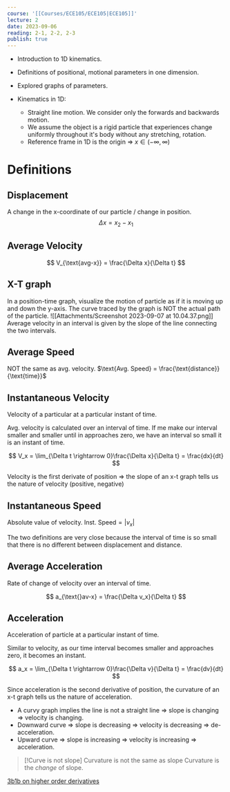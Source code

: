 ```yaml
---
course: '[[Courses/ECE105/ECE105|ECE105]]'
lecture: 2
date: 2023-09-06
reading: 2-1, 2-2, 2-3
publish: true
---
```


- Introduction to 1D kinematics.
- Definitions of positional, motional parameters in one dimension.
- Explored graphs of parameters.

- Kinematics in 1D:
	- Straight line motion. We consider only the forwards and backwards motion.
	- We assume the object is a rigid particle that experiences change uniformly throughout it's body without any stretching, rotation.
	- Reference frame in 1D is the origin => $x \in (-\infty, \infty)$

# Definitions

## Displacement
A change in the x-coordinate of our particle / change in position.
$$
\Delta x = x_2 - x_1
$$

## Average Velocity
$$
V_{\text{avg-x}} = \frac{\Delta x}{\Delta t}
$$

## X-T graph
In a position-time graph, visualize the motion of particle as if it is moving up and down the y-axis. The curve traced by the graph is NOT the actual path of the particle.
![[Attachments/Screenshot 2023-09-07 at 10.04.37.png]]
Average velocity in an interval is given by the slope of the line connecting the two intervals.

## Average Speed
NOT the same as avg. velocity. $\text{Avg. Speed} = \frac{\text{distance}}{\text{time}}$

## Instantaneous Velocity
Velocity of a particular at a particular instant of time.

Avg. velocity is calculated over an interval of time. If me make our interval smaller and smaller until in approaches zero, we have an interval so small it is an instant of time.

$$
V_x = \lim_{\Delta t \rightarrow 0}\frac{\Delta x}{\Delta t} = \frac{dx}{dt}
$$

Velocity is the first derivate of position => the slope of an x-t graph tells us the nature of velocity (positive, negative)

## Instantaneous Speed
Absolute value of velocity. $\text{Inst. Speed} = |v_x|$

The two definitions are very close because the interval of time is so small that there is no different between displacement and distance.

## Average Acceleration
Rate of change of velocity over an interval of time.

$$
a_{\text{}av-x} = \frac{\Delta v_x}{\Delta t}
$$

## Acceleration
Acceleration of particle at a particular instant of time.

Similar to velocity, as our time interval becomes smaller and approaches zero, it becomes an instant.

$$
a_x = \lim_{\Delta t \rightarrow 0}\frac{\Delta v}{\Delta t} = \frac{dv}{dt}
$$

Since acceleration is the second derivative of position, the curvature of an x-t graph tells us the nature of acceleration.
- A curvy graph implies the line is not a straight line => slope is changing => velocity is changing.
- Downward curve => slope is decreasing => velocity is decreasing => de-acceleration.
- Upward curve => slope is increasing => velocity is increasing => acceleration.

> [!Curve is not slope] Curvature is not the same as slope
> Curvature is the _change_ of slope.

[3b1b on higher order derivatives](https://www.youtube.com/watch?v=BLkz5LGWihw&list=PLZHQObOWTQDMsr9K-rj53DwVRMYO3t5Yr&index=11)